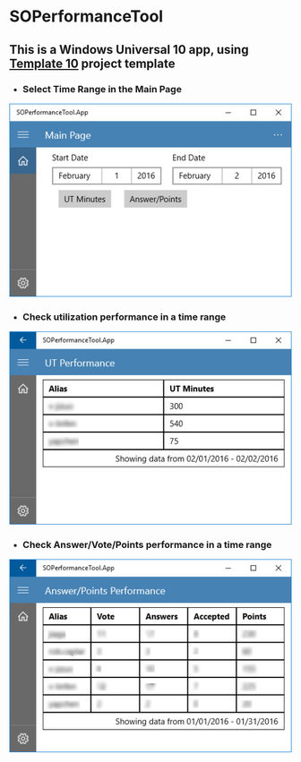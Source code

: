 # SOPerformanceTool
## This is a Windows Universal 10 app, using [Template 10](https://github.com/Windows-XAML/Template10) project template

- ### Select Time Range in the Main Page
![Main Page][mainpage]

- ### Check utilization performance in a time range
![UT Page][utpage]

- ### Check Answer/Vote/Points performance in a time range
![Answer/Points Page][answerpage]

[mainpage]: img/mainpage.jpg "Main Page"
[utpage]: img/utpage.jpg "UT Page"
[answerpage]: img/answerpage.jpg "Answer/Points Page"
